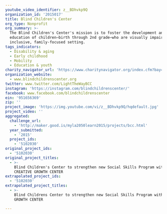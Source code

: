 ```yaml
---
youtube_video_identifier: z__BDhvkp9Q
organization_id: '2015017'
title: Blind Children's Center
org_type: Nonprofit
org_summary: >-
  The Blind Children's Center's mission is to foster the development and
  education of children—birth through 2nd grade—who are visually impaired, in an
  inclusive, family-focused setting.
tags_indicators:
  - Disability & aging
  - Early childhood
  - Mobility
  - Education & youth
charity_navigator_url: 'https://www.charitynavigator.org/index.cfm?bay=search.profile&ein=951656369'
organization_website:
  - www.blindchildrenscenter.org
twitter: www.twitter.com/LightTheWayBCC
instagram: 'https://instagram.com/blindchildrenscenter/'
facebook: www.facebook.com/blindchildrenscenter
ein: '951656369'
zip: ''
project_image: 'https://img.youtube.com/vi/z__BDhvkp9Q/hqdefault.jpg'
project_video: ''
aggregated:
  challenge_url:
    - 'http://maker.good.is/myla2050learn2015/projects/bcc.html'
  year_submitted:
    - '2015'
  project_ids:
    - '5102030'
original_project_ids:
  - '5102030'
original_project_titles:
  - >-
    Blind Children's Center to strengthen new Social Skills Program with
    CREATIVE GROWTH CENTER
extrapolated_project_ids:
  - '5102030'
extrapolated_project_titles:
  - >-
    Blind Childrens Center to strengthen new Social Skills Program with CREATIVE
    GROWTH CENTER

---
```

